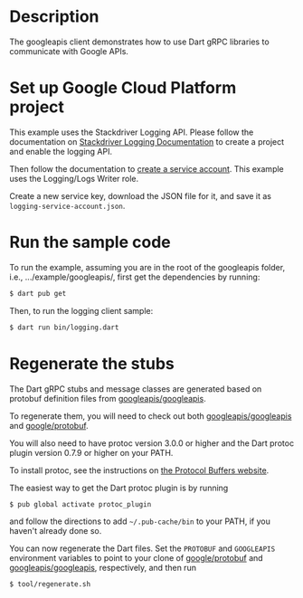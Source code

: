 # Description
The googleapis client demonstrates how to use Dart gRPC libraries to communicate
with Google APIs.

# Set up Google Cloud Platform project
This example uses the Stackdriver Logging API. Please follow the documentation on
[Stackdriver Logging Documentation](https://cloud.google.com/logging/docs/) to create
a project and enable the logging API.

Then follow the documentation to
[create a service account](https://developers.google.com/identity/protocols/OAuth2ServiceAccount#creatinganaccount).
This example uses the Logging/Logs Writer role.

Create a new service key, download the JSON file for it, and save it as
`logging-service-account.json`.

# Run the sample code
To run the example, assuming you are in the root of the googleapis folder, i.e.,
.../example/googleapis/, first get the dependencies by running:

```sh
$ dart pub get
```

Then, to run the logging client sample:

```sh
$ dart run bin/logging.dart
```

# Regenerate the stubs
The Dart gRPC stubs and message classes are generated based on protobuf definition
files from [googleapis/googleapis](https://github.com/googleapis/googleapis).

To regenerate them, you will need to check out both
[googleapis/googleapis](https://github.com/googleapis/googleapis) and
[google/protobuf](https://github.com/google/protobuf).

You will also need to have protoc version 3.0.0 or higher and the Dart protoc
plugin version 0.7.9 or higher on your PATH.

To install protoc, see the instructions on
[the Protocol Buffers website](https://developers.google.com/protocol-buffers/).

The easiest way to get the Dart protoc plugin is by running

```sh
$ pub global activate protoc_plugin
```

and follow the directions to add `~/.pub-cache/bin` to your PATH, if you haven't
already done so.

You can now regenerate the Dart files. Set the `PROTOBUF` and `GOOGLEAPIS`
environment variables to point to your clone of
[google/protobuf](https://github.com/google/protobuf) and
[googleapis/googleapis](https://github.com/googleapis/googleapis), respectively,
and then run

```sh
$ tool/regenerate.sh
```
